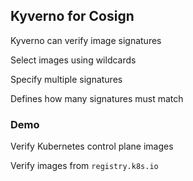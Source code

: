 ## Kyverno for Cosign

Kyverno can verify image signatures

Select images using wildcards

Specify multiple signatures

Defines how many signatures must match

### Demo [<i class="fa fa-comment-code"></i>](https://github.com/nicholasdille/container-slides/blob/master/120_kubernetes/kyverno/cosign.demo "cosign.demo")

Verify Kubernetes control plane images [](https://www.cncf.io/blog/2023/05/01/kyverno-verify-kubernetes-control-plane-images/)

Verify images from `registry.k8s.io`
